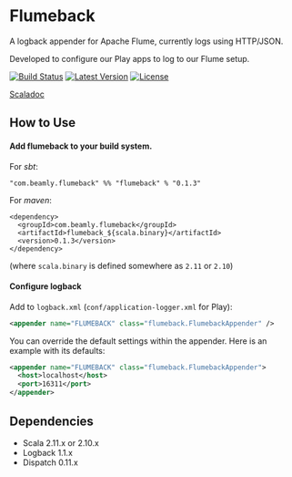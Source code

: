 # Flumeback

A logback appender for Apache Flume, currently logs using HTTP/JSON.

Developed to configure our Play apps to log to our Flume setup.

[![Build Status](https://travis-ci.org/beamly/flumeback.svg?branch=master)](https://travis-ci.org/beamly/flumeback)
[![Latest Version](http://img.shields.io/maven-central/v/com.beamly.flumeback/flumeback_2.11.svg)](http://search.maven.org/#search|ga|1|a:"flumeback_2.11")
[![License](http://img.shields.io/badge/license-Apache%202-red.svg)](http://www.apache.org/licenses/LICENSE-2.0.txt)

[Scaladoc](http://beamly.github.io/flumeback/latest/api)

## How to Use

#### Add flumeback to your build system.

For _sbt_:

```"com.beamly.flumeback" %% "flumeback" % "0.1.3"```

For _maven_:

```
<dependency>
  <groupId>com.beamly.flumeback</groupId>
  <artifactId>flumeback_${scala.binary}</artifactId>
  <version>0.1.3</version>
</dependency>
```
(where `scala.binary` is defined somewhere as `2.11` or `2.10`)

#### Configure logback

Add to `logback.xml` (`conf/application-logger.xml` for Play):

```xml
<appender name="FLUMEBACK" class="flumeback.FlumebackAppender" />
```

You can override the default settings within the appender. Here is an example
with its defaults:

```xml
<appender name="FLUMEBACK" class="flumeback.FlumebackAppender">
  <host>localhost</host>
  <port>16311</port>
</appender>
```

Dependencies
------------

* Scala 2.11.x or 2.10.x
* Logback 1.1.x
* Dispatch 0.11.x
